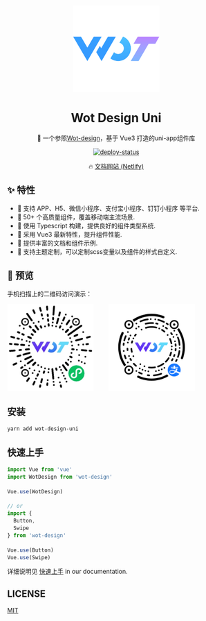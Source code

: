 <p align="center">
    <img alt="logo" src="./docs/public/wot-design.png" width="200">
</p>
<h1 align="center">Wot Design Uni</h1>

<p align="center">📱 一个参照<a href="https://ftf.jd.com/wot-design/">Wot-design</a>，基于 Vue3 打造的uni-app组件库</p>

<p align="center">
  <a href="https://app.netlify.com/sites/wot-design-uni/deploys" target="_blank" referrerpolicy="no-referrer">
    <img src="https://api.netlify.com/api/v1/badges/0991d8a9-0fb0-483b-8961-5bde066bbd50/deploy-status" alt="deploy-status" />
  </a>
</p>

<p align="center">
  🔥 <a href="https://wot-design-uni.netlify.app/">文档网站 (Netlify)</a>
</p>


## ✨ 特性

- 🚀 支持 APP、H5、微信小程序、支付宝小程序、钉钉小程序 等平台.
- 🚀 50+ 个高质量组件，覆盖移动端主流场景.
- 💪 使用 Typescript 构建，提供良好的组件类型系统.
- 💪 采用 Vue3 最新特性，提升组件性能.
- 📖 提供丰富的文档和组件示例.
- 🎨 支持主题定制，可以定制scss变量以及组件的样式自定义.

## 📱 预览

手机扫描上的二维码访问演示：

<img src="./docs/public/wx.jpg" width="200" height="200" style="margin-right:30px"/>
<img src="./docs/public/alipay.png" width="200" height="200" />


## 安装

```bash
yarn add wot-design-uni
```

## 快速上手

```typescript
import Vue from 'vue'
import WotDesign from 'wot-design'

Vue.use(WotDesign)

// or
import {
  Button,
  Swipe
} from 'wot-design'

Vue.use(Button)
Vue.use(Swipe)
```

详细说明见 [快速上手](https://wot-design-uni.netlify.app/#/components/quickUse) in our documentation.

## LICENSE

[MIT](https://github.com/Moonofweisheng/wot-design-uni/blob/develop/LICENSE)


